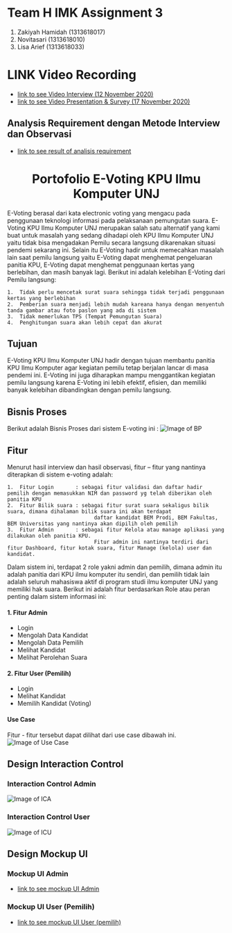 # Team H IMK Assignment 3
1. Zakiyah Hamidah (1313618017)
2. Novitasari (1313618010)
3. Lisa Arief (1313618033)

# LINK Video Recording
* [link to see Video Interview (12 November 2020)](https://youtu.be/BFePZMF4zmQ)
* [link to see Video Presentation & Survey (17 November 2020)](https://youtu.be/zePvA1gCxb0)

## Analysis Requirement dengan Metode Interview dan Observasi
* [link to see result of analisis requirement](https://github.com/kiyahza27/E-Voting-KPU-Ilkom-UNJ-Final-Project-IMK-/blob/main/Mini%20Report%20(phase%201)/README.md)

<h1 align="center"> Portofolio E-Voting KPU Ilmu Komputer UNJ </h1> 
E-Voting berasal dari kata electronic voting yang mengacu pada penggunaan teknologi informasi pada pelaksanaan pemungutan suara. E-Voting KPU Ilmu Komputer UNJ merupakan salah
satu alternatif yang kami buat untuk masalah yang sedang dihadapi oleh KPU Ilmu Komputer UNJ yaitu tidak bisa mengadakan Pemilu secara langsung dikarenakan situasi pendemi sekarang ini. Selain itu E-Voting hadir untuk memecahkan masalah lain saat pemilu langsung yaitu E-Voting dapat menghemat pengeluaran panitia KPU, E-Voting dapat menghemat penggunaan kertas yang berlebihan, dan masih banyak lagi. Berikut ini adalah kelebihan E-Voting dari Pemilu langsung:

    1.	Tidak perlu mencetak surat suara sehingga tidak terjadi penggunaan kertas yang berlebihan
    2.	Pemberian suara menjadi lebih mudah kareana hanya dengan menyentuh tanda gambar atau foto paslon yang ada di sistem
    3.	Tidak memerlukan TPS (Tempat Pemungutan Suara)
    4.	Penghitungan suara akan lebih cepat dan akurat 

## Tujuan
E-Voting KPU Ilmu Komputer UNJ hadir dengan tujuan membantu panitia KPU Ilmu Komputer agar kegiatan pemilu tetap berjalan lancar di masa pendemi ini. E-Voting ini juga diharapkan mampu menggantikan kegiatan pemilu langsung karena E-Voting ini lebih efektif, efisien, dan memiliki banyak kelebihan dibandingkan dengan pemilu langsung.

## Bisnis Proses
Berikut adalah Bisnis Proses dari sistem E-voting ini :
![Image of BP](https://github.com/kiyahza27/E-Voting-KPU-Ilkom-UNJ-Final-Project-IMK-/blob/main/Use%20Case%2CBisnis%20Proses%2C%20Activity%20diagram/Bisnis%20Proses.jpeg)

## Fitur
Menurut hasil interview dan hasil observasi, fitur – fitur yang nantinya diterapkan di sistem e-voting adalah:

    1.	Fitur Login       : sebagai fitur validasi dan daftar hadir pemilih dengan memasukkan NIM dan password yg telah diberikan oleh panitia KPU
    2.	Fitur Bilik suara : sebagai fitur surat suara sekaligus bilik suara, dimana dihalaman bilik suara ini akan terdapat 
                                daftar kandidat BEM Prodi, BEM Fakultas, BEM Universitas yang nantinya akan dipilih oleh pemilih
    3.	Fitur Admin       : sebagai fitur Kelola atau manage aplikasi yang dilakukan oleh panitia KPU. 
                                Fitur admin ini nantinya terdiri dari fitur Dashboard, fitur kotak suara, fitur Manage (kelola) user dan kandidat.

Dalam sistem ini, terdapat 2 role yakni admin dan pemilih, dimana admin itu adalah panitia dari KPU ilmu komputer itu sendiri, dan pemilih tidak lain adalah seluruh mahasiswa aktif di program studi ilmu komputer UNJ yang memiliki hak suara. Berikut ini adalah fitur berdasarkan Role atau peran penting dalam sistem informasi ini:

#### 1. Fitur Admin
* Login
* Mengolah Data Kandidat
* Mengolah Data Pemilih
* Melihat Kandidat
* Melihat Perolehan Suara

#### 2. Fitur User (Pemilih)
* Login
* Melihat Kandidat
* Memilih Kandidat (Voting)

#### Use Case
Fitur - fitur tersebut dapat dilihat dari use case dibawah ini. 
![Image of Use Case](https://github.com/kiyahza27/E-Voting-KPU-Ilkom-UNJ-Final-Project-IMK-/blob/main/Use%20Case%2CBisnis%20Proses%2C%20Activity%20diagram/Use%20Case.jpeg)

## Design Interaction Control
### Interaction Control Admin
![Image of ICA](https://github.com/kiyahza27/E-Voting-KPU-Ilkom-UNJ-Final-Project-IMK-/blob/main/Mockup%20UI%20%26%20Design%20Interaction%20Control/interaction%20control%20admin.png)

### Interaction Control User
![Image of ICU](https://github.com/kiyahza27/E-Voting-KPU-Ilkom-UNJ-Final-Project-IMK-/blob/main/Mockup%20UI%20%26%20Design%20Interaction%20Control/interaction%20control%20user.png)

## Design Mockup UI
### Mockup UI Admin
* [link to see mockup UI Admin](https://github.com/kiyahza27/E-Voting-KPU-Ilkom-UNJ-Final-Project-IMK-/tree/main/Mockup%20UI%20%26%20Design%20Interaction%20Control/UI%20Admin)

### Mockup UI User (Pemilih)
* [link to see mockup UI User (pemilih)](https://github.com/kiyahza27/E-Voting-KPU-Ilkom-UNJ-Final-Project-IMK-/tree/main/Mockup%20UI%20%26%20Design%20Interaction%20Control/UI%20User)
